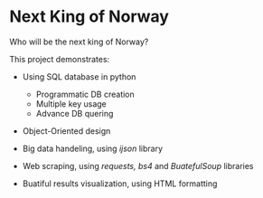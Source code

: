 # Next King of Norway
Who will be the next king of Norway?

This project demonstrates:

* Using SQL database in python
  * Programmatic DB creation
  * Multiple key usage
  * Advance DB quering

* Object-Oriented design

* Big data handeling, using *ijson* library

* Web scraping, using *requests, bs4* and *BuatefulSoup* libraries

* Buatiful results visualization, using HTML formatting
